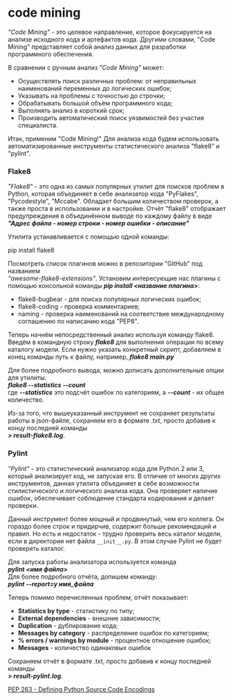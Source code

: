 # code mining

*"Code Mining"* - это целевое направление, которое фокусируется на анализе
исходного кода и артефактов кода. Другими словами, "Code Mining" представляет
собой анализ данных для разработки программного обеспечения.

В сравнении с ручным анализ *"Code Mining"* может:
- Осуществлять поиск различных проблем: от неправильных наименований 
  переменных до логических ошибок;
- Указывать на проблемы с точностью до строчки;
- Обрабатывать большой объём программного кода;
- Выполнять анализ в короткий срок;
- Производить автоматический поиск уязвимостей без участия специалиста.

Итак, применим "Code Mining!" Для анализа кода будем использовать 
автоматизированные инструменты статистического анализа "flake8" и "pylint".

### Flake8

*"Flake8"* - это одна из самых популярных утилит для поисков проблем в 
Python, которая объединяет в себе анализатор кода "PyFlakes", 
"Pycodestyle", "Mccabe". Обладает большим количеством проверок, а также 
проста в использовании и в настройке. Отчёт "flake8" отображает 
предупреждения в объединённом выводе по каждому файлу в виде<br/>
___"Адрес файла - номер строки - номер ошибки - описание"___

Утилита устанавливается с помощью одной команды:

pip install flake8

Посмотреть список плагинов можно в репозитории "GitHub" под названием <br/>
_"awesome-flake8-extensions"_. Установим интересующие нас плагины с помощью 
консольной команды ___pip install <название плагина>___:

- flake8-bugbear - для поиска популярных логических ошибок;
- flake8-coding - проверка комментариев;
- naming - проверка наименований на соответствие международному соглашению 
  по написанию кода "PEP8".

Теперь начнём непосредственный анализ используя команду flake8. Введём в 
командную строку ___flake8___ для выполнения операции по всему каталогу 
модели. Если нужно указать конкретный скрипт, добавляем в конец команды 
путь к файлу, например, ___flake8 main.py___

Для более подробного вывода, можно дописать дополнительные опции для 
утилиты:<br/>
___flake8 --statistics --count___<br/>
где ***--statistics*** это подсчёт ошибок по категориям, а ***--count*** - их 
общее количество.


Из-за того, что вышеуказанный инструмент не сохраняет результаты работы в 
json-файле, сохраняем его в формате .txt, просто добавив к концу последней 
команды<br/>
___> result-flake8.log___.


### Pylint

*"Pylint"* - это статистический анализатор кода для Python 2 или 3, который 
анализирует код, не запуская его. В отличие от многих других инструментов, 
данная утилита объединяет в себе возможности стилистического и логического 
анализа кода. Она проверяет наличие ошибок, обеспечивает соблюдение 
стандарта кодирования и делает проверки.

Данный инструмент более мощный и продвинутый, чем его коллега. Он гораздо 
более строк и придирчив, содержит больше рекомендаций и правил. Но есть и 
недостаток - трудно проверить весь каталог модели, если в директории нет 
файла `__init__.py`. В этом случае Pylint не будет проверять 
каталог.


Для запуска работы анализатора используется команда<br/>
***pylint <имя файла>***<br/>
Для более подробного отчёта, допишем команду:<br/>
 ***pylint --report=y имя_файла***

Теперь помимо перечисленных проблем, отчёт показывает:
- **Statistics by type** - статистику по типу;
- **External dependencies** - внешние зависимости;
- **Duplication** - дублирование кода;
- **Messages by category** - распределение ошибок по категориям;
- **% errors / warnings by module** - процентное отношение ошибок;
- **Messages** - количество одинаковых ошибок

Сохраняем отчёт  в формате .txt, просто добавив к концу последней 
команды<br/>
___> result-pylint.log___.


[PEP 263 - Defining Python Source Code Encodings](
https://peps.python.org/pep-0263/)

